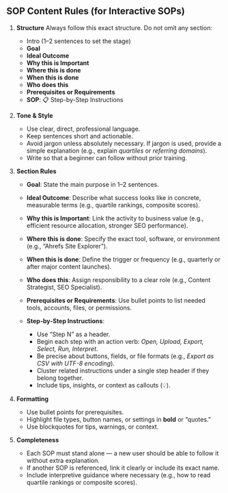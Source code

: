 ## SOP Content Rules (for Interactive SOPs)

1. **Structure**
   Always follow this exact structure. Do not omit any section:

   * Intro (1–2 sentences to set the stage)
   * **Goal**
   * **Ideal Outcome**
   * **Why this is Important**
   * **Where this is done**
   * **When this is done**
   * **Who does this**
   * **Prerequisites or Requirements**
   * **SOP**: 📋 Step-by-Step Instructions

2. **Tone & Style**

   * Use clear, direct, professional language.
   * Keep sentences short and actionable.
   * Avoid jargon unless absolutely necessary. If jargon is used, provide a simple explanation (e.g., explain *quartiles* or *referring domains*).
   * Write so that a beginner can follow without prior training.

3. **Section Rules**

   * **Goal**: State the main purpose in 1–2 sentences.
   * **Ideal Outcome**: Describe what success looks like in concrete, measurable terms (e.g., quartile rankings, composite scores).
   * **Why this is Important**: Link the activity to business value (e.g., efficient resource allocation, stronger SEO performance).
   * **Where this is done**: Specify the exact tool, software, or environment (e.g., “Ahrefs Site Explorer”).
   * **When this is done**: Define the trigger or frequency (e.g., quarterly or after major content launches).
   * **Who does this**: Assign responsibility to a clear role (e.g., Content Strategist, SEO Specialist).
   * **Prerequisites or Requirements**: Use bullet points to list needed tools, accounts, files, or permissions.
   * **Step-by-Step Instructions**:

     * Use “Step N” as a header.
     * Begin each step with an action verb: *Open, Upload, Export, Select, Run, Interpret*.
     * Be precise about buttons, fields, or file formats (e.g., *Export as CSV with UTF-8 encoding*).
     * Cluster related instructions under a single step header if they belong together.
     * Include tips, insights, or context as callouts (💡).

4. **Formatting**

   * Use bullet points for prerequisites.
   * Highlight file types, button names, or settings in **bold** or “quotes.”
   * Use blockquotes for tips, warnings, or context.

5. **Completeness**

   * Each SOP must stand alone — a new user should be able to follow it without extra explanation.
   * If another SOP is referenced, link it clearly or include its exact name.
   * Include interpretive guidance where necessary (e.g., how to read quartile rankings or composite scores).
